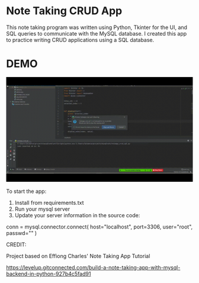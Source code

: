 # Note Taking CRUD App
This note taking program was written using Python, Tkinter for the UI, and SQL queries to communicate with the MySQL database. I created this app to practice writing CRUD applications using a SQL database.

# DEMO 

![grab-landing-page](https://github.com/SamuelAlmanza/note_taking_app/blob/master/NotesCRUD.gif)

To start the app:
1. Install from requirements.txt 
2. Run your mysql server 
3. Update your server information in the source code:

conn = mysql.connector.connect(
  host="localhost",
  port=3306,
  user="root",
  passwd=""
)


CREDIT:

Project based on Effiong Charles' Note Taking App Tutorial 

https://levelup.gitconnected.com/build-a-note-taking-app-with-mysql-backend-in-python-927b4c5fad91
